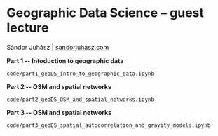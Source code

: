 # Geographic Data Science – guest lecture

Sándor Juhász | [sandorjuhasz.com](https://sandorjuhasz.com)

**Part 1 -- Intoduction to geographic data**

```code/part1_geoDS_intro_to_geographic_data.ipynb```

**Part 2 -- OSM and spatial networks**

```code/part2_geoDS_OSM_and_spatial_networks.ipynb```

**Part 3 -- OSM and spatial networks**

```code/part3_geoDS_spatial_autocorrelation_and_gravity_models.ipynb```

